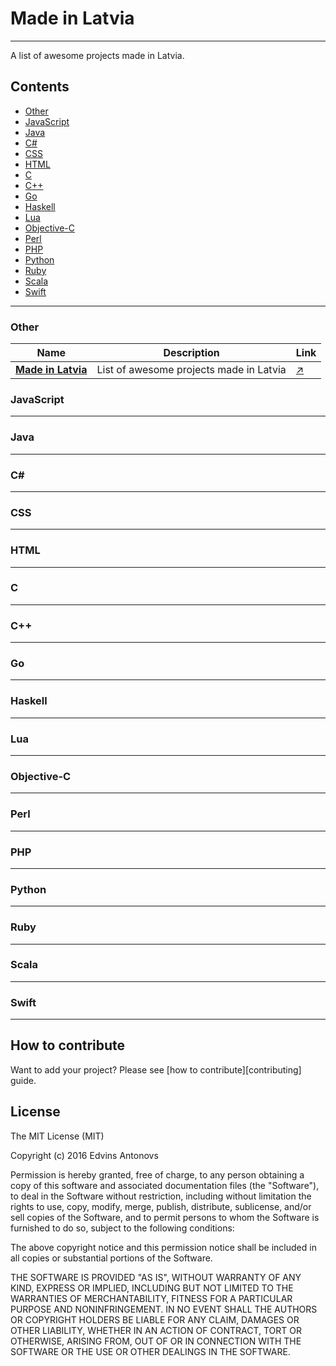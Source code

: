 # Made in Latvia

____

A list of awesome projects made in Latvia.

## Contents

 - [Other](#other)
 - [JavaScript](#javascript)
 - [Java](#java)
 - [C#](#csharp)
 - [CSS](#css)
 - [HTML](#html)
 - [C](#c)
 - [C++](#cpp)
 - [Go](#go)
 - [Haskell](#haskell)
 - [Lua](#lua)
 - [Objective-C](#objective-c)
 - [Perl](#perl)
 - [PHP](#php)
 - [Python](#python)
 - [Ruby](#ruby)
 - [Scala](#scala)
 - [Swift](#swift)

___

### <a name="other"></a> Other

Name | Description | Link
 --- | --- | ---
 [**Made in Latvia**](https://github.com/ummahusla/Made-in-Latvia) | List of awesome projects made in Latvia | [:arrow_upper_right:](https://github.com/ummahusla/Made-in-Latvia)

### <a name="javascript"></a> JavaScript

___

### <a name="java"></a> Java

___

### <a name="csharp"></a> C# #

___

### <a name="css"></a> CSS

___

### <a name="html"></a> HTML

___

### <a name="c"></a> C

___

### <a name="cpp"></a> C++

___

### <a name="go"></a> Go

___

### <a name="haskell"></a> Haskell

___

### <a name="lua"></a> Lua

___

### <a name="objective-c"></a> Objective-C

___

### <a name="perl"></a> Perl

___

### <a name="php"></a> PHP

___

### <a name="python"></a> Python

___

### <a name="ruby"></a> Ruby

___

### <a name="scala"></a> Scala

___

### <a name="swift"></a> Swift

___


## How to contribute

Want to add your project? Please see [how to contribute][contributing] guide.

## License

The MIT License (MIT)

Copyright (c) 2016 Edvins Antonovs

Permission is hereby granted, free of charge, to any person obtaining a copy
of this software and associated documentation files (the "Software"), to deal
in the Software without restriction, including without limitation the rights
to use, copy, modify, merge, publish, distribute, sublicense, and/or sell
copies of the Software, and to permit persons to whom the Software is
furnished to do so, subject to the following conditions:

The above copyright notice and this permission notice shall be included in all
copies or substantial portions of the Software.

THE SOFTWARE IS PROVIDED "AS IS", WITHOUT WARRANTY OF ANY KIND, EXPRESS OR
IMPLIED, INCLUDING BUT NOT LIMITED TO THE WARRANTIES OF MERCHANTABILITY,
FITNESS FOR A PARTICULAR PURPOSE AND NONINFRINGEMENT. IN NO EVENT SHALL THE
AUTHORS OR COPYRIGHT HOLDERS BE LIABLE FOR ANY CLAIM, DAMAGES OR OTHER
LIABILITY, WHETHER IN AN ACTION OF CONTRACT, TORT OR OTHERWISE, ARISING FROM,
OUT OF OR IN CONNECTION WITH THE SOFTWARE OR THE USE OR OTHER DEALINGS IN THE
SOFTWARE.
